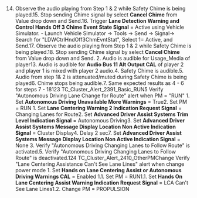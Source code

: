 14. Observe the audio playing from Step 1 & 2 while Safety Chime is being played.15. Stop sending Chime signal by select **Cancel Chime** from Value drop down and Send.16. Trigger **Lane Detection Warning and Control Hands Off 3 Chime Event State Signal** = Active using Vehicle Simulator. - Launch Vehicle Simulator -> Tools -> Send -> Signal-> Search for "LDWCtrlHndOff3ChmEvntStat", Select 1= Active, and Send.17. Observe the audio playing from Step 1 & 2 while Safety Chime is being played.18. Stop sending Chime signal by select **Cancel Chime** from Value drop down and Send. 2. Audio is audible for Usage_Media of player13. Audio is audible for **Audio Bus 11 Alt Output CAL** of player 2 and player 1 is mixed with player 2 audio.4. Safety Chime is audible.5. Audio from step 1& 2 is attenuated/muted during Safety Chime is being played6. Chime stops being audible.7. Same expected results as 4 - 6 for steps 7 - 18123 TC_Cluster_Alert_2391_Basic_RUN5 Verify "Autonomous Driving Lane Change for Route" alert when PM = "RUN" 1. Set **Autonomous Driving Unavailable More Warnings** = True2. Set PM = RUN 1. Set **Lane Centering Warning 2 Indication Request Signal** = Changing Lanes for Route2. Set **Advanced Driver Assist Systems Trim Level Indication Signal** = Autonomous Driving3. Set **Advanced Driver Assist Systems Message Display Location Non Active Indication Signal** = Cluster Display4. Delay 2 sec7. Set **Advanced Driver Assist Systems Message Display Location Non Active Indication Signal** = None 3. Verify "Autonomous Driving Changing Lanes to Follow Route" is activated.5. Verify "Autonomous Driving Changing Lanes to Follow Route" is deactivated.124 TC_Cluster_Alert_2410_OtherPMChange Verify "Lane Centering Assistance Can't See Lane Lines" alert when change power mode 1. Set **Hands on Lane Centering Assist or Autonomous Driving Warnings CAL** = Enabled 1.1. Set PM = RUN1.1. Set **Hands On Lane Centering Assist Warning Indication Request Signal** = LCA Can't See Lane Lines1.2. Change PM = PROPULSION
